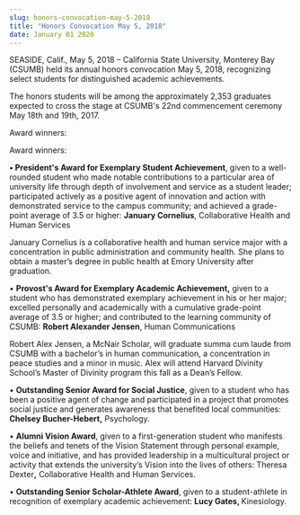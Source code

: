 ```yaml
---
slug: honors-convocation-may-5-2018
title: "Honors Convocation May 5, 2018"
date: January 01 2020
---
```


 
<p>
  SEASIDE, Calif., May 5, 2018 – California State University, Monterey Bay
  (CSUMB) held its annual honors convocation May 5, 2018, recognizing select
  students for distinguished academic achievements.
</p>
<p>
  The honors students will be among the approximately 2,353 graduates expected
  to cross the stage at CSUMB's 22nd commencement ceremony May 18th and 19th,
  2017.
</p>
<p>Award winners:</p>
<p>Award winners:</p>
<p>
  <strong>• President's Award for Exemplary Student Achievement</strong>, given
  to a well-rounded student who made notable contributions to a particular area
  of university life through depth of involvement and service as a student
  leader; participated actively as a positive agent of innovation and action
  with demonstrated service to the campus community; and achieved a grade-point
  average of 3.5 or higher: <strong>January Cornelius</strong>, Collaborative
  Health and Human Services
</p>
<p>
  January Cornelius is a collaborative health and human service major with a
  concentration in public administration and community health. She plans to
  obtain a master’s degree in public health at Emory University after
  graduation.
</p>
<p>
  • <strong>Provost's Award for Exemplary Academic Achievement,</strong> given
  to a student who has demonstrated exemplary achievement in his or her major;
  excelled personally and academically with a cumulative grade-point average of
  3.5 or higher; and contributed to the learning community of CSUMB:
  <strong>Robert Alexander Jensen</strong>, Human Communications
</p>
<p>
  Robert Alex Jensen, a McNair Scholar, will graduate summa cum laude from CSUMB
  with a bachelor’s in human communication, a concentration in peace studies and
  a minor in music. Alex will attend Harvard Divinity School’s Master of
  Divinity program this fall as a Dean’s Fellow.
</p>
<p>
  • <strong>Outstanding Senior Award for Social Justice</strong>, given to a
  student who has been a positive agent of change and participated in a project
  that promotes social justice and generates awareness that benefited local
  communities: <b>Chelsey Bucher-Hebert</b><strong>,</strong> Psychology.
</p>
<p>
  • <strong>Alumni Vision Award</strong>, given to a first-generation student
  who manifests the beliefs and tenets of the Vision Statement through personal
  example, voice and initiative, and has provided leadership in a multicultural
  project or activity that extends the university’s Vision into the lives of
  others: Theresa Dexter<strong>,</strong> Collaborative Health and Human
  Services.
</p>
<p>
  • <strong>Outstanding Senior Scholar-Athlete Award</strong>, given to a
  student-athlete in recognition of exemplary academic achievement:
  <strong>Lucy Gates, </strong>Kinesiology.
</p>
 
